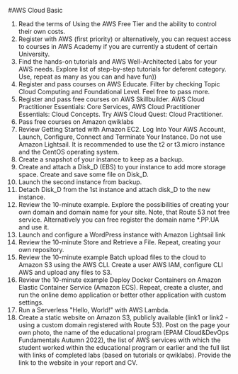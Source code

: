 


#AWS Cloud Basic

1. Read the terms of Using the AWS Free Tier and the ability to control their own costs.
2. Register with AWS (first priority) or alternatively, you can request access to courses in AWS
Academy if you are currently a student of certain University.
3. Find the hands-on tutorials and AWS Well-Architected Labs for your AWS needs. Explore list of
step-by-step tutorials for deferent category. Use, repeat as many as you can and have fun))
4. Register and pass courses on AWS Educate. Filter by checking Topic Cloud Computing and
Foundational Level. Feel free to pass more.
5. Register and pass free courses on AWS Skillbuilder. AWS Cloud Practitioner Essentials: Core
Services, AWS Cloud Practitioner Essentials: Cloud Concepts. Try AWS Cloud Quest: Cloud
Practitioner.
6. Pass free courses on Amazon qwiklabs
7. Review Getting Started with Amazon EC2. Log Into Your AWS Account, Launch, Configure, Connect
and Terminate Your Instance. Do not use Amazon Lightsail. It is recommended to use the t2 or
t3.micro instance and the CentOS operating system.
8. Create a snapshot of your instance to keep as a backup.
9. Create and attach a Disk_D (EBS) to your instance to add more storage space. Create and save
some file on Disk_D.
10. Launch the second instance from backup.
11. Detach Disk_D from the 1st instance and attach disk_D to the new instance.
12. Review the 10-minute example. Explore the possibilities of creating your own domain and
domain name for your site. Note, that Route 53 not free service. Alternatively you can free
register the domain name *.PP.UA and use it.
13. Launch and configure a WordPress instance with Amazon Lightsail link
14. Review the 10-minute Store and Retrieve a File. Repeat, creating your own repository.
15. Review the 10-minute example Batch upload files to the cloud to Amazon S3 using the AWS CLI.
Create a user AWS IAM, configure CLI AWS and upload any files to S3.
16. Review the 10-minute example Deploy Docker Containers on Amazon Elastic Container Service
(Amazon ECS). Repeat, create a cluster, and run the online demo application or better other
application with custom settings.
17. Run a Serverless "Hello, World!" with AWS Lambda.
18. Create a static website on Amazon S3, publicly available (link1 or link2 - using a custom domain
registered with Route 53). Post on the page your own photo, the name of the educational program (EPAM Cloud&DevOps Fundamentals Autumn 2022), the list of AWS services with which the student worked within the educational program or earlier and the full list with links of completed labs (based on tutorials or qwiklabs). Provide the link to the website in your report and СV.